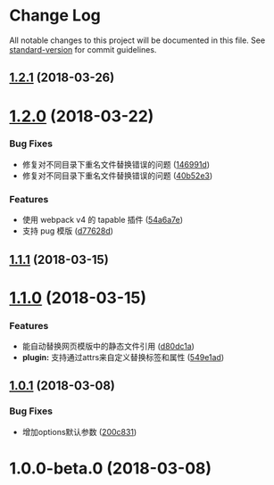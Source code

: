 # Change Log

All notable changes to this project will be documented in this file. See [standard-version](https://github.com/conventional-changelog/standard-version) for commit guidelines.

<a name="1.2.1"></a>
## [1.2.1](https://github.com/packingjs/packing-template/compare/v1.2.0...v1.2.1) (2018-03-26)



<a name="1.2.0"></a>
# [1.2.0](https://github.com/packingjs/packing-template/compare/v1.1.1...v1.2.0) (2018-03-22)


### Bug Fixes

* 修复对不同目录下重名文件替换错误的问题 ([146991d](https://github.com/packingjs/packing-template/commit/146991d))
* 修复对不同目录下重名文件替换错误的问题 ([40b52e3](https://github.com/packingjs/packing-template/commit/40b52e3))


### Features

* 使用 webpack v4 的 tapable 插件 ([54a6a7e](https://github.com/packingjs/packing-template/commit/54a6a7e))
* 支持 pug 模版 ([d77628d](https://github.com/packingjs/packing-template/commit/d77628d))



<a name="1.1.1"></a>
## [1.1.1](https://github.com/packingjs/packing-template/compare/v1.1.0...v1.1.1) (2018-03-15)



<a name="1.1.0"></a>
# [1.1.0](https://github.com/packingjs/packing-template/compare/v1.0.1...v1.1.0) (2018-03-15)


### Features

* 能自动替换网页模版中的静态文件引用 ([d80dc1a](https://github.com/packingjs/packing-template/commit/d80dc1a))
* **plugin:** 支持通过attrs来自定义替换标签和属性 ([549e1ad](https://github.com/packingjs/packing-template/commit/549e1ad))



<a name="1.0.1"></a>
## [1.0.1](https://github.com/packingjs/packing-template/compare/v1.0.0-beta.0...v1.0.1) (2018-03-08)


### Bug Fixes

* 增加options默认参数 ([200c831](https://github.com/packingjs/packing-template/commit/200c831))



<a name="1.0.0-beta.0"></a>
# 1.0.0-beta.0 (2018-03-08)
